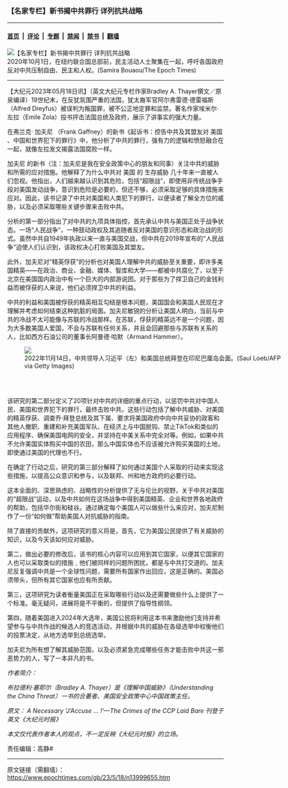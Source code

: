 ### 【名家专栏】新书揭中共罪行 详列抗共战略

---

#### [首页](../../../..?n13999655) &nbsp;|&nbsp; [评论](../../../../../epoch-comment?n13999655) &nbsp;|&nbsp; [专题](../../../../../epoch-special?n13999655) &nbsp;|&nbsp; [禁闻](../../../../../epoch-news?n13999655) &nbsp;|&nbsp; [禁书](../../../../../books?n13999655) &nbsp;|&nbsp; [翻墙](https://github.com/gfw-breaker/nogfw/blob/master/README.md?n13999655)


<div><img alt="【名家专栏】新书揭中共罪行 详列抗共战略" class="attachment-djy_600_400 size-djy_600_400 wp-post-image" src="https://i.epochtimes.com/assets/uploads/2023/05/id13999659-Epoch_Times9A6A9911-tibetan-protest-1200x800-600x400.jpg"/>
<div class="caption">
 2020年10月1日，在纽约联合国总部前，民主活动人士聚集在一起，呼吁各国政府反对中共压制自由、民主和人权。(Samira Bouaou/The Epoch Times)
</div></div><hr/><div class="post_content" id="artbody" itemprop="articleBody">
 <!-- article content begin -->
 <p>
  【大纪元2023年05月18日讯】（英文大纪元专栏作家Bradley A. Thayer撰文／原泉编译）19世纪末，在反犹氛围严重的法国，犹太裔军官阿尔弗雷德‧德雷福斯（Alfred Dreyfus）被误判为叛国罪，被不公正地定罪和监禁。著名作家埃米尔‧左拉（Emile Zola）投书抨击法国总统及政府，展示了讲事实的强大力量。
 </p>
 <p>
  在弗兰克‧
  <ok href="https://www.epochtimes.com/gb/tag/%E5%8A%A0%E5%A4%AB%E5%B0%BC.html">
   加夫尼
  </ok>
  （Frank Gaffney）的新书《起诉书：控告中共及其盟友对
  <ok href="https://www.epochtimes.com/gb/tag/%E7%BE%8E%E5%9B%BD.html">
   美国
  </ok>
  、中国和世界犯下的罪行》中，他分析了中共的罪行，强有力的逻辑和愤怒融合在一起，就像左拉发文揭露法国腐败一样。
 </p>
 <p>
  <ok href="https://www.epochtimes.com/gb/tag/%E5%8A%A0%E5%A4%AB%E5%B0%BC.html">
   加夫尼
  </ok>
  的新书（注：加夫尼是我在安全政策中心的朋友和同事）关注中共的威胁和所需的应对措施。他解释了为什么中共对
  <ok href="https://www.epochtimes.com/gb/tag/%E7%BE%8E%E5%9B%BD.html">
   美国
  </ok>
  的
  <ok href="https://www.epochtimes.com/gb/tag/%E7%94%9F%E5%AD%98%E5%A8%81%E8%83%81.html">
   生存威胁
  </ok>
  几十年来一直被人们忽视。他指出，人们越来越认识到其危险，包括“超限战”，即使用非传统战争手段对美国发动战争，意识到危险是必要的，但还不够，必须采取足够的具体措施来应对。因此，该书记录了中共对美国和人类犯下的罪行，以便读者了解全方位的威胁，以及必须采取哪些关键步骤来击败中共。
 </p>
 <p>
  分析的第一部分指出了对中共的九项具体指控，首先承认中共与美国正处于战争状态。一场“人民战争”，一种鼓动政权及其追随者反对美国的意识形态和政治战的形式。虽然中共自1949年执政以来一直与美国交战，但中共在2019年宣布的“人民战争”迫使人们认识到，该政权决心打败美国及其盟友。
 </p>
 <p>
  此外，加夫尼对“精英俘获”的分析也对美国人理解中共的威胁至关重要，即许多美国精英——在政治、商业、金融、媒体、智库和大学——都被中共腐化了，以至于北京在美国国内政治中有一个巨大的内部游说团。对于那些为了捍卫自己的金钱利益而被俘获的人来说，他们必须捍卫中共的利益。
 </p>
 <p>
  中共的利益和美国被俘获的精英相互勾结是根本问题，美国国会和美国人民现在才理解并考虑如何结束这种肮脏的局面。加夫尼敏锐的分析让美国人明白，当前与中共的冷战不太可能像与苏联的冷战那样。在苏联，俘获的精英远不是一个问题，因为大多数美国人爱国，不会与苏联有任何关系，并且会回避那些与苏联有关系的人，比如西方石油公司的董事长阿曼德‧哈默（Armand Hammer）。
 </p>
 <figure class="wp-caption aligncenter" style="width: 600px">
  <ok href=" https://img.theepochtimes.com/assets/uploads/2023/05/05/id5245258-Xi-Biden-summit-1200x799.jpg" rel="noreferrer noopener" target="_blank">
   <img class="" src="https://img.theepochtimes.com/assets/uploads/2023/05/05/id5245258-Xi-Biden-summit-1200x799.jpg"/>
  </ok>
  <br/><figcaption class="wp-caption-text">
   2022年11月14日，中共领导人习近平（左）和美国总统拜登在印尼巴厘岛会面。(Saul Loeb/AFP via Getty Images)
  </figcaption><br/>
 </figure><br/>
 <p>
  该研究的第二部分定义了20项针对中共的详细的重点行动，以惩罚中共对中国人民、美国和世界犯下的罪行，最终击败中共。这些行动包括了解中共威胁、对美国的精英俘获、调查乔‧拜登总统及其下属、要求将美国政府中向中共妥协的政客和其他人撤职、重建和补充美国军队、在经济上与中国脱钩、禁止TikTok和类似的应用程序、确保美国电网的安全，并坚持在中美关系中完全对等。例如，如果中共不允许美国实体购买中国的农田，那么中国实体也不应该被允许购买美国的土地，即使通过美国的代理也不行。
 </p>
 <p>
  在确定了行动之后，研究的第三部分解释了如何通过美国个人采取的行动来实现这些措施，以提高公众意识和参与，以及联邦、州和地方政府的必要行动。
 </p>
 <p>
  这本全面的、深思熟虑的、战略性的分析提供了无与伦比的视野，关于中共对美国的“超限战”运动，以及中共如何在这场战争中得到美国精英、企业和世界各地政府的帮助，包括华尔街和硅谷。通过确定每个美国人可以做些什么来应对，加夫尼制作了一份“如何做”帮助美国人对抗威胁的指南。
 </p>
 <p>
  除了直接的贡献外，这项研究的意义将是，首先，它为美国公民提供了有关威胁的知识，以及今天该如何应对威胁。
 </p>
 <p>
  第二，做出必要的修改后，该书的核心内容可以应用到其它国家，以便其它国家的人也可以采取类似的措施﹐他们被同样的问题所困扰，都是与中共打交道的。加夫尼反复强调中共是一个全球性问题，需要所有国家作出回应，这是正确的。美国必须带头，但所有其它国家也应有所贡献。
 </p>
 <p>
  第三，这项研究为读者衡量美国正在采取哪些行动以及还需要做些什么上提供了一个标准。毫无疑问，进展将是不平衡的，但提供了指导性纲领。
 </p>
 <p>
  第四，随着美国进入2024年大选年，美国公民将利用这本书来激励他们支持并希望参与与中共作战的候选人的竞选活动，并根据中共的威胁在各级选举中权衡他们的投票决定，从地方选举到总统选举。
 </p>
 <p>
  加夫尼为所有想了解其威胁范围，以及必须紧急完成哪些任务才能击败中共这一邪恶势力的人，写了一本非凡的书。
 </p>
 <p>
  <em>
   作者简介：
  </em>
 </p>
 <p>
  <em>
   布拉德利‧塞耶尔（Bradley A. Thayer）是《理解中国威胁》（Understanding the China Threat）一书的合著者、美国安全政策中心中国政策主任。
  </em>
 </p>
 <p>
  <em>
   原文：
   <ok href="https://www.theepochtimes.com/a-necessary-jaccuse-the-crimes-of-the-ccp-laid-bare_5254117.html" rel="noopener noreferrer" target="_blank">
    A Necessary ‘J’Accuse … !’—The Crimes of the CCP Laid Bare
   </ok>
  </em>
  <em>
   刊登于英文《大纪元时报》
  </em>
 </p>
 <p>
  <em>
   本文仅代表作者本人的观点，不一定反映《大纪元时报》的立场。
  </em>
 </p>
 <p>
  责任编辑：高静#
 </p>
 <!-- article content end -->
 <div id="below_article_ad">
 </div>
</div>


---

原文链接（需翻墙）：https://www.epochtimes.com/gb/23/5/18/n13999655.htm